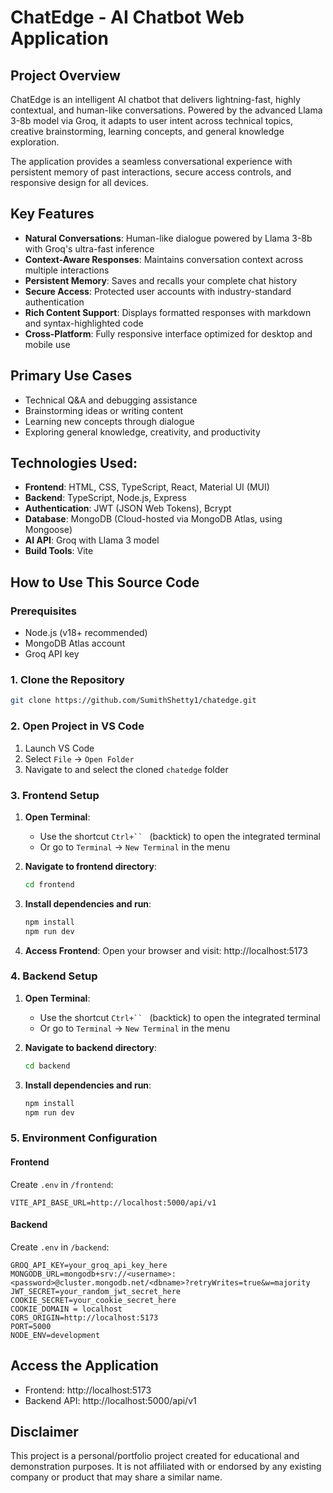 # ChatEdge - AI Chatbot Web Application

## Project Overview
ChatEdge is an intelligent AI chatbot that delivers lightning-fast, highly contextual, and human-like conversations. Powered by the advanced Llama 3-8b model via Groq, it adapts to user intent across technical topics, creative brainstorming, learning concepts, and general knowledge exploration.

The application provides a seamless conversational experience with persistent memory of past interactions, secure access controls, and responsive design for all devices.

## Key Features
- **Natural Conversations**: Human-like dialogue powered by Llama 3-8b with Groq's ultra-fast inference
- **Context-Aware Responses**: Maintains conversation context across multiple interactions
- **Persistent Memory**: Saves and recalls your complete chat history
- **Secure Access**: Protected user accounts with industry-standard authentication
- **Rich Content Support**: Displays formatted responses with markdown and syntax-highlighted code
- **Cross-Platform**: Fully responsive interface optimized for desktop and mobile use

## Primary Use Cases
- Technical Q&A and debugging assistance
- Brainstorming ideas or writing content
- Learning new concepts through dialogue
- Exploring general knowledge, creativity, and productivity


## Technologies Used:
- **Frontend**: HTML, CSS, TypeScript, React, Material UI (MUI)
- **Backend**: TypeScript, Node.js, Express 
- **Authentication**: JWT (JSON Web Tokens), Bcrypt
- **Database**: MongoDB (Cloud-hosted via MongoDB Atlas, using Mongoose)
- **AI API**: Groq with Llama 3 model
- **Build Tools**: Vite

## How to Use This Source Code

### Prerequisites
- Node.js (v18+ recommended)
- MongoDB Atlas account
- Groq API key

### 1. Clone the Repository
```bash
git clone https://github.com/SumithShetty1/chatedge.git
```

### 2. Open Project in VS Code
1. Launch VS Code
2. Select `File` → `Open Folder`
3. Navigate to and select the cloned `chatedge` folder

### 3. Frontend Setup
1. **Open Terminal**:
   - Use the shortcut `Ctrl+`` ` (backtick) to open the integrated terminal
   - Or go to `Terminal` → `New Terminal` in the menu

2. **Navigate to frontend directory**:
   ```bash
   cd frontend
   ```

3. **Install dependencies and run**:
   ```bash
   npm install
   npm run dev
   ```

3. **Access Frontend**:
   Open your browser and visit: http://localhost:5173

### 4. Backend Setup
1. **Open Terminal**:
   - Use the shortcut `Ctrl+`` ` (backtick) to open the integrated terminal
   - Or go to `Terminal` → `New Terminal` in the menu

2. **Navigate to backend directory**:
   ```bash
   cd backend
   ```

3. **Install dependencies and run**:
   ```bash
   npm install
   npm run dev
   ```

### 5. Environment Configuration

#### Frontend
Create `.env` in `/frontend`:
```env
VITE_API_BASE_URL=http://localhost:5000/api/v1
```

#### Backend
Create `.env` in `/backend`:
```env
GROQ_API_KEY=your_groq_api_key_here
MONGODB_URL=mongodb+srv://<username>:<password>@cluster.mongodb.net/<dbname>?retryWrites=true&w=majority
JWT_SECRET=your_random_jwt_secret_here
COOKIE_SECRET=your_cookie_secret_here
COOKIE_DOMAIN = localhost
CORS_ORIGIN=http://localhost:5173
PORT=5000
NODE_ENV=development
```

## Access the Application
- Frontend: http://localhost:5173
- Backend API: http://localhost:5000/api/v1


## Disclaimer
This project is a personal/portfolio project created for educational and demonstration purposes. It is not affiliated with or endorsed by any existing company or product that may share a similar name.
